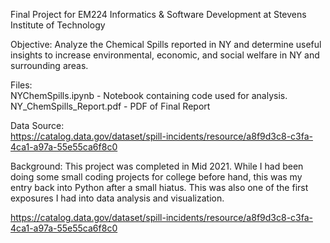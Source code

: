 Final Project for EM224 Informatics & Software Development at Stevens Institute of Technology

Objective: 
Analyze the Chemical Spills reported in NY and determine useful insights to increase environmental, economic, and social welfare in NY and surrounding areas.

Files:  
NYChemSpills.ipynb - Notebook containing code used for analysis.  
NY_ChemSpills_Report.pdf - PDF of Final Report

Data Source:  
https://catalog.data.gov/dataset/spill-incidents/resource/a8f9d3c8-c3fa-4ca1-a97a-55e55ca6f8c0



Background:
This project was completed in Mid 2021. While I had been doing some small coding projects for college before hand, this was my entry back into Python after a small hiatus. 
This was also one of the first exposures I had into data analysis and visualization.

https://catalog.data.gov/dataset/spill-incidents/resource/a8f9d3c8-c3fa-4ca1-a97a-55e55ca6f8c0

